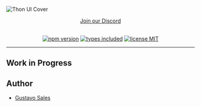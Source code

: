 ![Thon UI Cover](https://static.thonlabs.io/images/readme-static/thon-ui-banner.png)

<div align="center">
<a href="https://discord.gg/K4b5Nd2yBW">Join our Discord</a>
</div>

<br />

<div align="center">

[![npm version](https://badgen.net/npm/v/thon-ui?color=purple)](https://npm.im/thon-ui) [![types included](https://badgen.net/npm/types/tslib?color=purple)](https://npm.im/thon-ui) [![license MIT](https://badgen.net/npm/license/thon-ui?color=purple)](https://github.com/guscsales/thon-ui/blob/main/LICENSE)

</div>

---

## Work in Progress

## Author

- [Gustavo Sales](https://twitter.com/guscsales)
